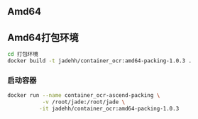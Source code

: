 ## Amd64

## Amd64打包环境

```bash
cd 打包环境
docker build -t jadehh/container_ocr:amd64-packing-1.0.3 .
```

### 启动容器

```bash
docker run --name container_ocr-ascend-packing \
           -v /root/jade:/root/jade \
          -it jadehh/container_ocr:amd64-packing-1.0.3
```
